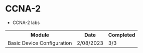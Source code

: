 # CCNA-2
- CCNA-2 labs

<style>
  th {
    backgroud-color: green;
  }
</style>

<table>
  <tr>
    <th>Module</th>
    <th>Date</th>
    <th>Completed</th>
  </tr>
  <tr>
    <td>Basic Device Configuration</td>
    <td>2/08/2023</td>
    <td>3/3</td>
  </tr>
</table>
